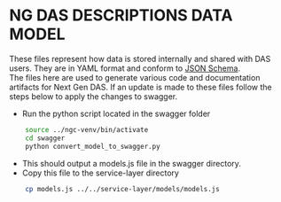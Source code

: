 # NG DAS DESCRIPTIONS DATA MODEL

These files represent how data is stored internally and shared with DAS users. They are in YAML format and conform to [JSON Schema](http://json-schema.org/draft-07/schema#).  
The files here are used to generate various code and documentation artifacts for Next Gen DAS. If an update is made to these files follow the steps below to apply the changes to swagger.

- Run the python script located in the swagger folder

```sh
    source ../ngc-venv/bin/activate
    cd swagger
    python convert_model_to_swagger.py
```

- This should output a models.js file in the swagger directory.
- Copy this file to the service-layer directory

```sh
    cp models.js ../../service-layer/models/models.js
```
